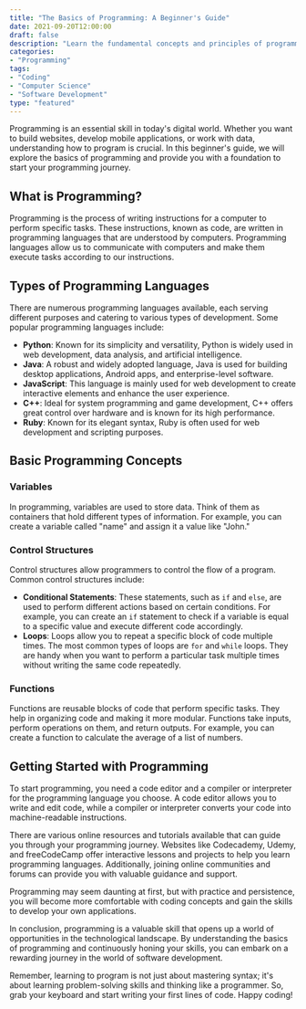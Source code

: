 ```yaml
---
title: "The Basics of Programming: A Beginner's Guide"
date: 2021-09-20T12:00:00
draft: false
description: "Learn the fundamental concepts and principles of programming in this beginner's guide."
categories:
- "Programming"
tags:
- "Coding"
- "Computer Science"
- "Software Development"
type: "featured"
---
```


Programming is an essential skill in today's digital world. Whether you want to build websites, develop mobile applications, or work with data, understanding how to program is crucial. In this beginner's guide, we will explore the basics of programming and provide you with a foundation to start your programming journey.

## What is Programming?

Programming is the process of writing instructions for a computer to perform specific tasks. These instructions, known as code, are written in programming languages that are understood by computers. Programming languages allow us to communicate with computers and make them execute tasks according to our instructions.

## Types of Programming Languages

There are numerous programming languages available, each serving different purposes and catering to various types of development. Some popular programming languages include:

- **Python**: Known for its simplicity and versatility, Python is widely used in web development, data analysis, and artificial intelligence.
- **Java**: A robust and widely adopted language, Java is used for building desktop applications, Android apps, and enterprise-level software.
- **JavaScript**: This language is mainly used for web development to create interactive elements and enhance the user experience.
- **C++**: Ideal for system programming and game development, C++ offers great control over hardware and is known for its high performance.
- **Ruby**: Known for its elegant syntax, Ruby is often used for web development and scripting purposes.

## Basic Programming Concepts

### Variables

In programming, variables are used to store data. Think of them as containers that hold different types of information. For example, you can create a variable called "name" and assign it a value like "John."

### Control Structures

Control structures allow programmers to control the flow of a program. Common control structures include:

- **Conditional Statements**: These statements, such as `if` and `else`, are used to perform different actions based on certain conditions. For example, you can create an `if` statement to check if a variable is equal to a specific value and execute different code accordingly.
- **Loops**: Loops allow you to repeat a specific block of code multiple times. The most common types of loops are `for` and `while` loops. They are handy when you want to perform a particular task multiple times without writing the same code repeatedly.

### Functions

Functions are reusable blocks of code that perform specific tasks. They help in organizing code and making it more modular. Functions take inputs, perform operations on them, and return outputs. For example, you can create a function to calculate the average of a list of numbers.

## Getting Started with Programming

To start programming, you need a code editor and a compiler or interpreter for the programming language you choose. A code editor allows you to write and edit code, while a compiler or interpreter converts your code into machine-readable instructions.

There are various online resources and tutorials available that can guide you through your programming journey. Websites like Codecademy, Udemy, and freeCodeCamp offer interactive lessons and projects to help you learn programming languages. Additionally, joining online communities and forums can provide you with valuable guidance and support.

Programming may seem daunting at first, but with practice and persistence, you will become more comfortable with coding concepts and gain the skills to develop your own applications.

In conclusion, programming is a valuable skill that opens up a world of opportunities in the technological landscape. By understanding the basics of programming and continuously honing your skills, you can embark on a rewarding journey in the world of software development.

Remember, learning to program is not just about mastering syntax; it's about learning problem-solving skills and thinking like a programmer. So, grab your keyboard and start writing your first lines of code. Happy coding!
